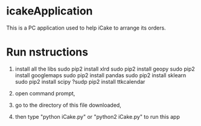 # icakeApplication

This is a PC application used to help iCake to arrange its orders.


# Run nstructions

1. install all the libs
sudo pip2 install xlrd
sudo pip2 install geopy
sudo pip2 install googlemaps
sudo pip2 install pandas
sudo pip2 install sklearn
sudo pip2 install scipy
?sudp pip2 install ttkcalendar

2. open command prompt, 
3. go to the directory of this file downloaded,
4. then type "python iCake.py" or "python2 iCake.py" to run this app
